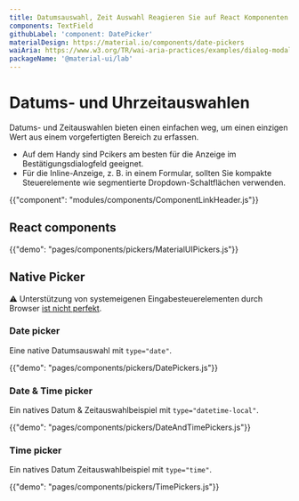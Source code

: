 ```yaml
---
title: Datumsauswahl, Zeit Auswahl Reagieren Sie auf React Komponenten
components: TextField
githubLabel: 'component: DatePicker'
materialDesign: https://material.io/components/date-pickers
waiAria: https://www.w3.org/TR/wai-aria-practices/examples/dialog-modal/datepicker-dialog.html
packageName: '@material-ui/lab'
---
```


# Datums- und Uhrzeitauswahlen

<p class="description">Datums- und Zeitauswahlen bieten einen einfachen weg, um einen einzigen Wert aus einem vorgefertigten Bereich zu erfassen.</p>

- Auf dem Handy sind Pcikers am besten für die Anzeige im Bestätigungsdialogfeld geeignet.
- Für die Inline-Anzeige, z. B. in einem Formular, sollten Sie kompakte Steuerelemente wie segmentierte Dropdown-Schaltflächen verwenden.

{{"component": "modules/components/ComponentLinkHeader.js"}}

## React components

{{"demo": "pages/components/pickers/MaterialUIPickers.js"}}

## Native Picker

⚠️ Unterstützung von systemeigenen Eingabesteuerelementen durch Browser [ist nicht perfekt](https://caniuse.com/#feat=input-datetime).

### Date picker

Eine native Datumsauswahl mit `type="date"`.

{{"demo": "pages/components/pickers/DatePickers.js"}}

### Date & Time picker

Ein natives Datum & Zeitauswahlbeispiel mit `type="datetime-local"`.

{{"demo": "pages/components/pickers/DateAndTimePickers.js"}}

### Time picker

Ein natives Datum Zeitauswahlbeispiel mit `type="time"`.

{{"demo": "pages/components/pickers/TimePickers.js"}}

